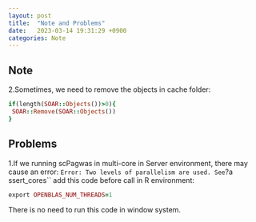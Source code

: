 ```yaml
---
layout: post
title:  "Note and Problems"
date:   2023-03-14 19:31:29 +0900
categories: Note
---
```


## Note
2.Sometimes, we need to remove the objects in cache folder: 
```ruby
if(length(SOAR::Objects())>0){
 SOAR::Remove(SOAR::Objects()) 
}
```

## Problems
1.If we running scPagwas in multi-core in Server environment, there may cause an error: `Error: Two levels of parallelism are used. See`?a
ssert_cores\`\` add this code before call in R environment:

```ruby
export OPENBLAS_NUM_THREADS=1
```
There is no need to run this code in window system.



